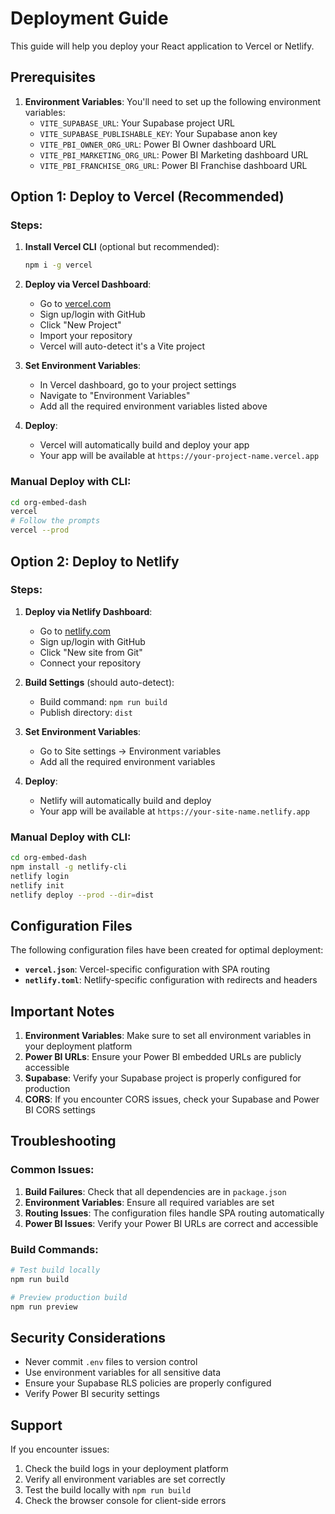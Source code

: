 # Deployment Guide

This guide will help you deploy your React application to Vercel or Netlify.

## Prerequisites

1. **Environment Variables**: You'll need to set up the following environment variables:
   - `VITE_SUPABASE_URL`: Your Supabase project URL
   - `VITE_SUPABASE_PUBLISHABLE_KEY`: Your Supabase anon key
   - `VITE_PBI_OWNER_ORG_URL`: Power BI Owner dashboard URL
   - `VITE_PBI_MARKETING_ORG_URL`: Power BI Marketing dashboard URL
   - `VITE_PBI_FRANCHISE_ORG_URL`: Power BI Franchise dashboard URL

## Option 1: Deploy to Vercel (Recommended)

### Steps:
1. **Install Vercel CLI** (optional but recommended):
   ```bash
   npm i -g vercel
   ```

2. **Deploy via Vercel Dashboard**:
   - Go to [vercel.com](https://vercel.com)
   - Sign up/login with GitHub
   - Click "New Project"
   - Import your repository
   - Vercel will auto-detect it's a Vite project

3. **Set Environment Variables**:
   - In Vercel dashboard, go to your project settings
   - Navigate to "Environment Variables"
   - Add all the required environment variables listed above

4. **Deploy**:
   - Vercel will automatically build and deploy your app
   - Your app will be available at `https://your-project-name.vercel.app`

### Manual Deploy with CLI:
```bash
cd org-embed-dash
vercel
# Follow the prompts
vercel --prod
```

## Option 2: Deploy to Netlify

### Steps:
1. **Deploy via Netlify Dashboard**:
   - Go to [netlify.com](https://netlify.com)
   - Sign up/login with GitHub
   - Click "New site from Git"
   - Connect your repository

2. **Build Settings** (should auto-detect):
   - Build command: `npm run build`
   - Publish directory: `dist`

3. **Set Environment Variables**:
   - Go to Site settings → Environment variables
   - Add all the required environment variables

4. **Deploy**:
   - Netlify will automatically build and deploy
   - Your app will be available at `https://your-site-name.netlify.app`

### Manual Deploy with CLI:
```bash
cd org-embed-dash
npm install -g netlify-cli
netlify login
netlify init
netlify deploy --prod --dir=dist
```

## Configuration Files

The following configuration files have been created for optimal deployment:

- **`vercel.json`**: Vercel-specific configuration with SPA routing
- **`netlify.toml`**: Netlify-specific configuration with redirects and headers

## Important Notes

1. **Environment Variables**: Make sure to set all environment variables in your deployment platform
2. **Power BI URLs**: Ensure your Power BI embedded URLs are publicly accessible
3. **Supabase**: Verify your Supabase project is properly configured for production
4. **CORS**: If you encounter CORS issues, check your Supabase and Power BI CORS settings

## Troubleshooting

### Common Issues:
1. **Build Failures**: Check that all dependencies are in `package.json`
2. **Environment Variables**: Ensure all required variables are set
3. **Routing Issues**: The configuration files handle SPA routing automatically
4. **Power BI Issues**: Verify your Power BI URLs are correct and accessible

### Build Commands:
```bash
# Test build locally
npm run build

# Preview production build
npm run preview
```

## Security Considerations

- Never commit `.env` files to version control
- Use environment variables for all sensitive data
- Ensure your Supabase RLS policies are properly configured
- Verify Power BI security settings

## Support

If you encounter issues:
1. Check the build logs in your deployment platform
2. Verify all environment variables are set correctly
3. Test the build locally with `npm run build`
4. Check the browser console for client-side errors
